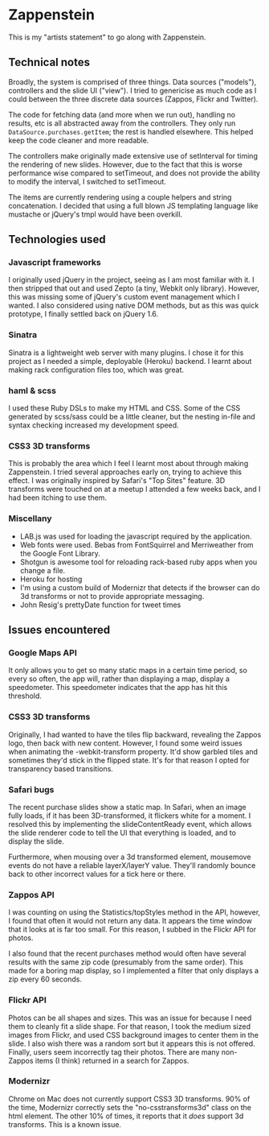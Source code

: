 # Zappenstein

This is my "artists statement" to go along with Zappenstein.

## Technical notes

Broadly, the system is comprised of three things. Data sources ("models"), controllers and the slide UI ("view"). I tried to genericise as much code as I could between the three discrete data sources (Zappos, Flickr and Twitter).

The code for fetching data (and more when we run out), handling no results, etc is all abstracted away from the controllers. They only run `DataSource.purchases.getItem`; the rest is handled elsewhere. This helped keep the code cleaner and more readable.

The controllers make originally made extensive use of setInterval for timing the rendering of new slides. However, due to the fact that this is worse performance wise compared to setTimeout, and does not provide the ability to modify the interval, I switched to setTimeout.

The items are currently rendering using a couple helpers and string concatenation. I decided that using a full blown JS templating language like mustache or jQuery's tmpl would have been overkill.

## Technologies used

### Javascript frameworks

I originally used jQuery in the project, seeing as I am most familiar with it. I then stripped that out and used Zepto (a tiny, Webkit only library). However, this was missing some of jQuery's custom event management which I wanted. I also considered using native DOM methods, but as this was quick prototype, I finally settled back on jQuery 1.6.

### Sinatra

Sinatra is a lightweight web server with many plugins. I chose it for this project as I needed a simple, deployable (Heroku) backend. I learnt about making rack configuration files too, which was great.

### haml & scss

I used these Ruby DSLs to make my HTML and CSS. Some of the CSS generated by scss/sass could be a little cleaner, but the nesting in-file and syntax checking increased my development speed.

### CSS3 3D transforms

This is probably the area which I feel I learnt most about through making Zappenstein. I tried several approaches early on, trying to achieve this effect. I was originally inspired by Safari's "Top Sites" feature. 3D transforms were touched on at a meetup I attended a few weeks back, and I had been itching to use them.

### Miscellany

* LAB.js was used for loading the javascript required by the application.
* Web fonts were used. Bebas from FontSquirrel and Merriweather from the Google Font Library.
* Shotgun is awesome tool for reloading rack-based ruby apps when you change a file.
* Heroku for hosting
* I'm using a custom build of Modernizr that detects if the browser can do 3d transforms or not to provide appropriate messaging.
* John Resig's prettyDate function for tweet times

## Issues encountered

### Google Maps API

It only allows you to get so many static maps in a certain time period, so every so often, the app will, rather than displaying a map, display a speedometer. This speedometer indicates that the app has hit this threshold.

### CSS3 3D transforms

Originally, I had wanted to have the tiles flip backward, revealing the Zappos logo, then back with new content. However, I found some weird issues when animating the -webkit-transform property. It'd show garbled tiles and sometimes they'd stick in the flipped state. It's for that reason I opted for transparency based transitions.

### Safari bugs

The recent purchase slides show a static map. In Safari, when an image fully loads, if it has been 3D-transformed, it flickers white for a moment. I resolved this by implementing the slideContentReady event, which allows the slide renderer code to tell the UI that everything is loaded, and to display the slide.

Furthermore, when mousing over a 3d transformed element, mousemove events do not have a reliable layerX/layerY value. They'll randomly bounce back to other incorrect values for a tick here or there.

### Zappos API

I was counting on using the Statistics/topStyles method in the API, however, I found that often it would not return any data. It appears the time window that it looks at is far too small. For this reason, I subbed in the Flickr API for photos.

I also found that the recent purchases method would often have several results with the same zip code (presumably from the same order). This made for a boring map display, so I implemented a filter that only displays a zip every 60 seconds.

### Flickr API

Photos can be all shapes and sizes. This was an issue for because I need them to cleanly fit a slide shape. For that reason, I took the medium sized images from Flickr, and used CSS background images to center them in the slide. I also wish there was a random sort but it appears this is not offered. Finally, users seem incorrectly tag their photos. There are many non-Zappos items (I think) returned in a search for Zappos.

### Modernizr

Chrome on Mac does not currently support CSS3 3D transforms. 90% of the time, Modernizr correctly sets the "no-csstransforms3d" class on the html element. The other 10% of times, it reports that it *does* support 3d transforms. This is a known issue.